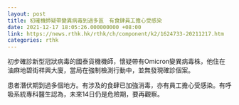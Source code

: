 ```yaml
---
layout: post
title: 初確機師疑帶變異病毒到過多區　有食肆員工擔心受感染
date: 2021-12-17 18:05:26.000000000 +08:00
link: https://news.rthk.hk/rthk/ch/component/k2/1624733-20211217.htm
categories: rthk
---
```


初步確診新型冠狀病毒的國泰貨機機師，懷疑帶有Omicron變異病毒株，他住在油麻地碧街祥興大廈，當局在強制檢測行動中，並無發現確診個案。

患者潛伏期到過多個地方。有涉及的食肆已加強消毒，亦有員工擔心受感染。有呼吸系統專科醫生認為，未來14日仍是危險期，要再觀察。
